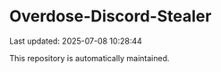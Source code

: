# Overdose-Discord-Stealer

Last updated: 2025-07-08 10:28:44

This repository is automatically maintained.
